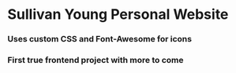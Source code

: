 # Sullivan Young Personal Website

### Uses custom CSS and Font-Awesome for icons

### First true frontend project with more to come
